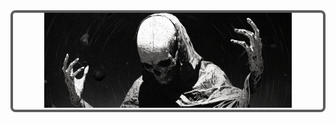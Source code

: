 <div align="center" style="border: 4px solid #5c5c5c; display: inline-block; border-radius: 8px;">
  <img src="./test.jpg" alt="Banner" width="80%">
</div>
